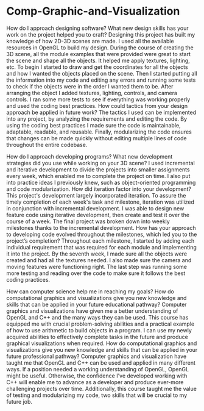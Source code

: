 # Comp-Graphic-and-Visualization

How do I approach designing software? What new design skills has your work on the project helped you to craft? Designing this project has built my knowledge of how 2D-3D scenes are made. I used all the available resources in OpenGL to build my design. During the course of creating the 3D scene, all the module examples that were provided were great to start the scene and shape all the objects. It helped me apply textures, lighting, etc. To begin I started to draw and get the coordinates for all the objects and how I wanted the objects placed on the scene. Then I started putting all the information into my code and editing any errors and running some tests to check if the objects were in the order I wanted them to be. After arranging the object I added textures, lighting, controls, and camera controls. I ran some more tests to see if everything was working properly and used the coding best practices. How could tactics from your design approach be applied in future work? The tactics I used can be implemented into any project, by analyzing the requirements and editing the code. By using the coding best practices I made sure the code is maintainable, adaptable, readable, and reusable. Finally, modularizing the code ensures that changes can be made quickly without editing multiple lines of code throughout the entire codebase. 

How do I approach developing programs? What new development strategies did you use while working on your 3D scene? I used incremental and iterative development to divide the projects into smaller assignments every week, which enabled me to complete the project on time. I also put into practice ideas I previously knew, such as object-oriented programming and code modularization. How did iteration factor into your development? This project's development largely incorporated iteration. To assure the timely completion of each week's task and milestone, iteration was utilized in conjunction with incremental development. I was able to design new feature code using iterative development, then create and test it over the course of a week. The final project was broken down into weekly milestones thanks to the incremental development. How has your approach to developing code evolved throughout the milestones, which led you to the project’s completion? Throughout each milestone, I started by adding each individual requirement that was required for each module and implementing it into the project. By the seventh week, I made sure all the objects were created and had all the textures needed. I also made sure the camera and moving features were functioning right. The last step was running some more testing and reading over the code to make sure it follows the best coding practices.

 How can computer science help me in reaching my goals? How do computational graphics and visualizations give you new knowledge and skills that can be applied in your future educational pathway? Computer graphics and visualizations have given me a better understanding of OpenGL and C++ and the many ways they can be used. This course has equipped me with crucial problem-solving abilities and a practical example of how to use arithmetic to build objects in a program. I can use my newly acquired abilities to effectively complete tasks in the future and produce graphical visualizations when required. How do computational graphics and visualizations give you new knowledge and skills that can be applied in your future professional pathway? Computer graphics and visualization have taught me that OpenGL and C++ can be used and applied in many different ways. If a position needed a working understanding of OpenGL, OpenGL might be useful. Otherwise, the confidence I've developed working with C++ will enable me to advance as a developer and produce ever-more challenging projects over time. Additionally, this course taught me the value of testing and modularizing my code, two skills that will be crucial to my future job.


